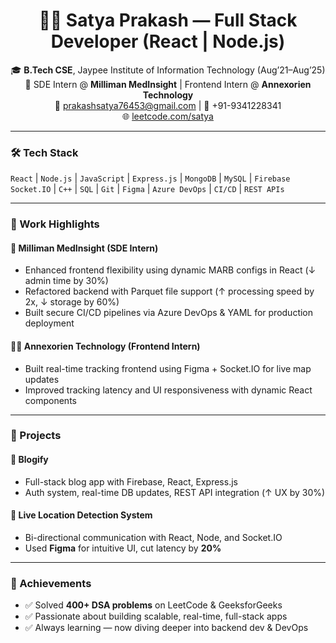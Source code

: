 <h1 align="center">👨‍💻 Satya Prakash — Full Stack Developer (React | Node.js)</h1>

<p align="center">
  🎓 <strong>B.Tech CSE</strong>, Jaypee Institute of Information Technology (Aug’21–Aug’25)<br/>
  💼 SDE Intern @ <strong>Milliman MedInsight</strong> | Frontend Intern @ <strong>Annexorien Technology</strong><br/>
  📧 <a href="mailto:prakashsatya76453@gmail.com">prakashsatya76453@gmail.com</a> | 📱 +91-9341228341 <br/>
  🌐 <a href="https://leetcode.com/satya">leetcode.com/satya</a>
</p>

---

### 🛠️ Tech Stack
`React` | `Node.js` | `JavaScript` | `Express.js` | `MongoDB` | `MySQL` | `Firebase`  
`Socket.IO` | `C++` | `SQL` | `Git` | `Figma` | `Azure DevOps` | `CI/CD` | `REST APIs`

---

### 💼 Work Highlights

#### 🏢 Milliman MedInsight (SDE Intern)
- Enhanced frontend flexibility using dynamic MARB configs in React (↓ admin time by 30%)
- Refactored backend with Parquet file support (↑ processing speed by 2x, ↓ storage by 60%)
- Built secure CI/CD pipelines via Azure DevOps & YAML for production deployment

#### 🧑‍💻 Annexorien Technology (Frontend Intern)
- Built real-time tracking frontend using Figma + Socket.IO for live map updates
- Improved tracking latency and UI responsiveness with dynamic React components

---

### 🚀 Projects

#### 📝 Blogify
- Full-stack blog app with Firebase, React, Express.js
- Auth system, real-time DB updates, REST API integration (↑ UX by 30%)

#### 📍 Live Location Detection System
- Bi-directional communication with React, Node, and Socket.IO
- Used **Figma** for intuitive UI, cut latency by **20%**

---

### 🧠 Achievements
- ✅ Solved **400+ DSA problems** on LeetCode & GeeksforGeeks
- ✅ Passionate about building scalable, real-time, full-stack apps
- ✅ Always learning — now diving deeper into backend dev & DevOps
